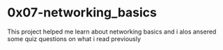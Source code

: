 # 0x07-networking_basics

This project helped me learn about networking basics and i alos ansered some quiz questions on what i read previously

